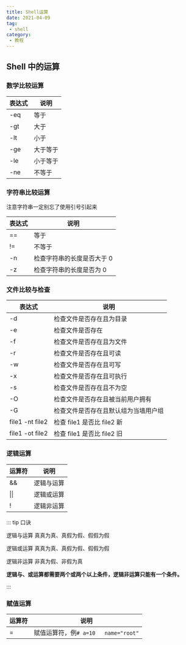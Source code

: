 ```yaml
---
title: Shell运算
date: 2021-04-09
tag:
 - shell
category: 
 - 教程
---
```


## Shell 中的运算

### 数学比较运算

| 表达式 | 说明     |
| ------ | -------- |
| -eq    | 等于     |
| -gt    | 大于     |
| -lt    | 小于     |
| -ge    | 大于等于 |
| -le    | 小于等于 |
| -ne    | 不等于   |

### 字符串比较运算

注意字符串一定别忘了使用引号引起来

| 表达式 | 说明                       |
| ------ | -------------------------- |
| ==     | 等于                       |
| !=     | 不等于                     |
| -n     | 检查字符串的长度是否大于 0 |
| -z     | 检查字符串的长度是否为 0   |

### 文件比较与检查

| 表达式          | 说明                                 |
| --------------- | ------------------------------------ |
| -d              | 检查文件是否存在且为目录             |
| -e              | 检查文件是否存在                     |
| -f              | 检查文件是否存在且为文件             |
| -r              | 检查文件是否存在且可读               |
| -w              | 检查文件是否存在且可写               |
| -x              | 检查文件是否存在且可执行             |
| -s              | 检查文件是否存在且不为空             |
| -O              | 检查文件是否存在且被当前用户拥有     |
| -G              | 检查文件是否存在且默认组为当墙用户组 |
| file1 -nt file2 | 检查 file1 是否比 file2 新           |
| file1 -ot file2 | 检查 file1 是否比 file2 旧           |

### 逻辑运算

| 运算符 | 说明       |
| ------ | ---------- |
| &&     | 逻辑与运算 |
| \|\|   | 逻辑或运算 |
| !      | 逻辑非运算 |

::: tip 口诀

逻辑与运算		真真为真、真假为假、假假为假

逻辑或运算		真真为真、真假为假、假假为假

逻辑非运算		非真为假、非假为真

**逻辑与、或运算都需要两个或两个以上条件，逻辑非运算只能有一个条件。**

:::

### 赋值运算

| 运算符 | 说明                                  |
| ------ | ------------------------------------- |
| =      | 赋值运算符，例`# a=10	name="root"` |

